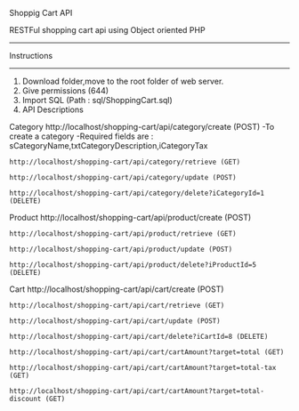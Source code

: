 Shoppig Cart API

RESTFul shopping cart api using Object oriented PHP

************
Instructions
************

1. Download folder,move to the root folder of web server.
2. Give permissions (644)
3. Import SQL (Path : sql/ShoppingCart.sql)
4. API Descriptions

Category
	http://localhost/shopping-cart/api/category/create (POST)
	-To create a category
	-Required fields are :
		sCategoryName,txtCategoryDescription,iCategoryTax
	
	http://localhost/shopping-cart/api/category/retrieve (GET)
	
	http://localhost/shopping-cart/api/category/update (POST)

	http://localhost/shopping-cart/api/category/delete?iCategoryId=1 (DELETE)
	
Product
	http://localhost/shopping-cart/api/product/create (POST)
	
	http://localhost/shopping-cart/api/product/retrieve (GET)

	http://localhost/shopping-cart/api/product/update (POST)
	
	http://localhost/shopping-cart/api/product/delete?iProductId=5 (DELETE)
	
Cart
	http://localhost/shopping-cart/api/cart/create (POST)
	
	http://localhost/shopping-cart/api/cart/retrieve (GET)

	http://localhost/shopping-cart/api/cart/update (POST)

	http://localhost/shopping-cart/api/cart/delete?iCartId=8 (DELETE)

	http://localhost/shopping-cart/api/cart/cartAmount?target=total (GET)

	http://localhost/shopping-cart/api/cart/cartAmount?target=total-tax (GET)

	http://localhost/shopping-cart/api/cart/cartAmount?target=total-discount (GET)
